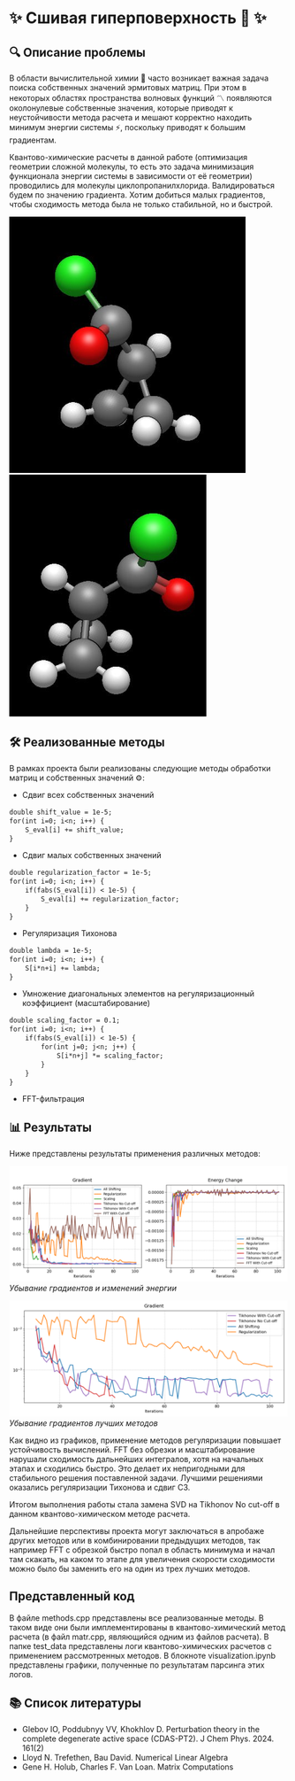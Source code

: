 # ✨ Сшивая гиперповерхность 🧮 ✨
## 🔍 Описание проблемы 

В области вычислительной химии 🧪 часто возникает важная задача поиска собственных значений эрмитовых матриц. При этом в некоторых областях пространства волновых функций 〽️ появляются околонулевые собственные значения, которые приводят к неустойчивости метода расчета и мешают корректно находить минимум энергии системы ⚡️, поскольку приводят к большим градиентам.

Квантово-химические расчеты в данной работе (оптимизация геометрии сложной молекулы, то есть это задача минимизация функционала энергии системы в зависимости от её геометрии) проводились для молекулы циклопропанилхлорида. Валидироваться будем по значению градиента. Хотим добиться малых градиентов, чтобы сходимость метода была не только стабильной, но и быстрой.

![](plots/ml1.jpg) ![](plots/ml2.jpg)


## 🛠️ Реализованные методы 

В рамках проекта были реализованы следующие методы обработки матриц и собственных значений ⚙️:

- Сдвиг всех собственных значений 
```
double shift_value = 1e-5;
for(int i=0; i<n; i++) {
    S_eval[i] += shift_value; 
}
```

- Сдвиг малых собственных значений
```
double regularization_factor = 1e-5;
for(int i=0; i<n; i++) {
    if(fabs(S_eval[i]) < 1e-5) {
        S_eval[i] += regularization_factor; 
    }
}
```

- Регуляризация Тихонова 
```
double lambda = 1e-5;
for(int i=0; i<n; i++) {
    S[i*n+i] += lambda; 
}
```

- Умножение диагональных элементов на регуляризационный коэффициент (масштабирование)
```
double scaling_factor = 0.1;
for(int i=0; i<n; i++) {
    if(fabs(S_eval[i]) < 1e-5) {
        for(int j=0; j<n; j++) {
            S[i*n+j] *= scaling_factor; 
        }
    }
}
```

- FFT-фильтрация 

## 📊 Результаты 

Ниже представлены результаты применения различных методов:

![](plots/our_methods.png)
*Убывание градиентов и изменений энергии*

![](plots/selected_methods.png) 
*Убывание градиентов лучших методов*


Как видно из графиков, применение методов регуляризации повышает устойчивость вычислений. FFT без обрезки и масштабирование нарушали сходимость дальнейших интегралов, хотя на начальных этапах и сходились быстро. Это делает их непригодными для стабильного решения поставленной задачи. Лучшими решениями оказались регуляризации Тихонова и сдвиг СЗ.

Итогом выполнения работы стала замена SVD на Tikhonov No cut-off в данном квантово-химическом методе расчета.

Дальнейшие перспективы проекта могут заключаться в апробаже других методов или в комбинировании предыдущих методов, так например FFT с обрезкой быстро попал в область минимума и начал там скакать, на каком то этапе для увеличения скорости сходимости можно было бы заменить его на один из трех лучших методов. 

## Представленный код

В файле methods.cpp представлены все реализованные методы. В таком виде они были имплементированы в квантово-химический метод расчета (в файл matr.cpp, являющийся одним из файлов расчета). В папке test_data представлены логи квантово-химических расчетов с применением рассмотренных методов. В блокноте visualization.ipynb представлены графики, полученные по результатам парсинга этих логов.


## 📚 Список литературы 

- Glebov IO, Poddubnyy VV, Khokhlov D. Perturbation theory in the complete degenerate active space (CDAS-PT2). J Chem Phys. 2024. 161(2)
- Lloyd N. Trefethen, Bau David. Numerical Linear Algebra
- Gene H. Holub, Charles F. Van Loan. Matrix Computations
